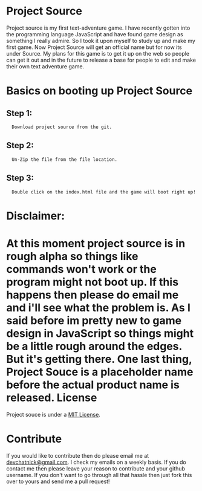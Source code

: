 Project Source
==============

Project source is my first text-adventure game. I have recently gotten into the programming language JavaScript and have found game design as something I really admire. So I took it upon myself to study up and make my first game. Now Project Source will get an official name but for now its under Source. My plans for this game is to get it up on the web so people can get it out and in the future to release a base for people to edit and make their own text adventure game.

Basics on booting up Project Source
===================================
Step 1:
---------
      Download project source from the git.
Step 2:
---------
      Un-Zip the file from the file location.
Step 3:
--------
      Double click on the index.html file and the game will boot right up!

Disclaimer:
==========
At this moment project source is in rough alpha so things like commands won't work or the program might not boot up. If this happens then please do email me and i'll see what the problem is. As I said before im pretty new to game design in JavaScript so things might be a little rough around the edges. But it's getting there. One last thing, Project Souce is a placeholder name before the actual product name is released.
License
=======
Project souce is under a [MIT License](http://opensource.org/licenses/MIT).

Contribute
==========
If you would like to contribute then do please email me at devchatnick@gmail.com. I check my emails on a weekly basis. If you do contact me then please leave your reason to contribute and your github username. If you don't want to go through all that hassle then just fork this over to yours and send me a pull request!
 



